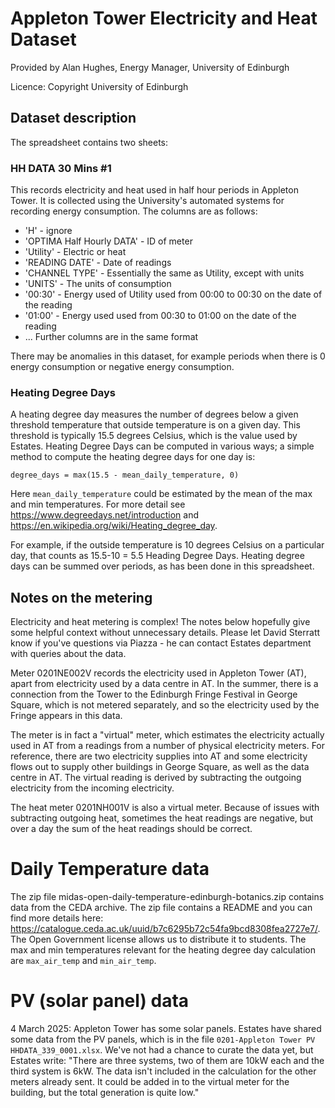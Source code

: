 # Appleton Tower Electricity and Heat Dataset

Provided by Alan Hughes, Energy Manager, University of Edinburgh

Licence: Copyright University of Edinburgh

## Dataset description

The spreadsheet contains two sheets:

### HH DATA 30 Mins #1

This records electricity and heat used in half hour periods in
Appleton Tower. It is collected using the University's automated
systems for recording energy consumption. The columns are as follows:

- 'H' - ignore
- 'OPTIMA Half Hourly DATA' - ID of meter
- 'Utility' - Electric or heat
- 'READING DATE' - Date of readings
- 'CHANNEL TYPE' - Essentially the same as Utility, except with units
- 'UNITS' - The units of consumption
- '00:30' - Energy used of Utility used from 00:00 to 00:30 on the date of the reading 
- '01:00' - Energy used used from 00:30 to 01:00 on the date of the reading
- ... Further columns are in the same format

There may be anomalies in this dataset, for example periods when there
is 0 energy consumption or negative energy consumption.

### Heating Degree Days

A heating degree day measures the number of degrees below a given
threshold temperature that outside temperature is on a given day. This
threshold is typically 15.5 degrees Celsius, which is the value used by Estates. Heating Degree Days can be computed in various ways; a simple method to compute the heating degree days for one day is:

`degree_days = max(15.5 - mean_daily_temperature, 0)`

Here `mean_daily_temperature` could be estimated by the mean of the max and min temperatures. For more detail see https://www.degreedays.net/introduction and https://en.wikipedia.org/wiki/Heating_degree_day.

For example, if the outside temperature is 10 degrees Celsius on a particular day, that
counts as 15.5-10 = 5.5 Heading Degree Days. Heating degree days can
be summed over periods, as has been done in this spreadsheet.

## Notes on the metering

Electricity and heat metering is complex! The notes below hopefully
give some helpful context without unnecessary details. Please let
David Sterratt know if you've questions via Piazza - he can contact
Estates department with queries about the data.

Meter 0201NE002V records the electricity used in Appleton Tower (AT),
apart from electricity used by a data centre in AT. In the summer,
there is a connection from the Tower to the Edinburgh Fringe Festival
in George Square, which is not metered separately, and so the
electricity used by the Fringe appears in this data.

The meter is in fact a "virtual" meter, which estimates the electricity
actually used in AT from a readings from a number of physical
electricity meters. For reference, there are two electricity supplies
into AT and some electricity flows out to supply other buildings in
George Square, as well as the data centre in AT. The virtual reading is
derived by subtracting the outgoing electricity from the incoming
electricity.

The heat meter 0201NH001V is also a virtual meter. Because of issues
with subtracting outgoing heat, sometimes the heat readings are
negative, but over a day the sum of the heat readings should be
correct.

# Daily Temperature data

The zip file midas-open-daily-temperature-edinburgh-botanics.zip contains data from the CEDA archive. The zip file contains a README and you can find more details here: https://catalogue.ceda.ac.uk/uuid/b7c6295b72c54fa9bcd8308fea2727e7/. The Open Government license allows us to distribute it to students. The max and min temperatures relevant for the heating degree day calculation are `max_air_temp` and `min_air_temp`.

# PV (solar panel) data

4 March 2025: Appleton Tower has some solar panels. Estates have shared some data from the PV panels, which is in the file `0201-Appleton Tower PV HHDATA_339_0001.xlsx`. We've not had a chance to curate the data yet, but Estates write: "There are three systems, two of them are
10kW each and the third system is 6kW. The data isn't included in the
calculation for the other meters already sent. It could be added in to
the virtual meter for the building, but the total generation is quite
low." 


